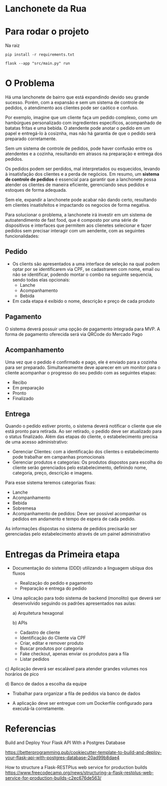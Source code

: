 

# Lanchonete da Rua

# Para rodar o projeto

Na raiz
```
pip install -r requirements.txt

flask --app "src/main.py" run
```

# O Problema
Há uma lanchonete de bairro que está expandindo devido seu grande sucesso. Porém, com a expansão e sem um sistema de controle de pedidos, o atendimento aos clientes pode ser caótico e confuso. 

Por exemplo, imagine que um cliente faça um pedido complexo, como um hambúrgues personalizado com ingredientes especificos,  acompanhado de batatas fritas e uma bebida. 
O atendente pode anotar o pedido em um papel e entregá-lo à cosiznha, mas não há garantia de que o pedido será preparado corretamente. 

Sem um sistema de controle de pedidos, pode haver confusão entre os atendentes e a cozinha, resultando em atrasos na preparação e entrega dos pedidos. 

Os pedidos podem ser perdidos, mal interpretados ou esquecidos, levando à insatisfação dos clientes e a perda de negócios. 
Em resumo, um **sistema de controle de pedidos** é essencial para garantir que a lanchonete possa atender os clientes de maneira eficiente, gerenciando seus  pedidos e estoques de forma adequada. 

Sem ele, expandir a lanchonete pode acabar não dando certo, resultando em clientes insatisfeitos e impactando os negocios de forma negativa. 

Para solucionar o problema, a lanchonete irá investir em um sistema de autoatendimento de fast food, que é composto por uma série de dispositivos e interfaces que permitem aos clienetes selecionar e fazer pedidos sem precisar interagir com um aendente, com as seguintes funcionalidades:

## Pedido
* Os clients são apresentados a uma interface de seleção na qual podem optar por se identificarem via CPF, se cadastrarem com nome, email ou não se identificar, podendo montar o combo na seguinte sequencia, sendo todas elas opcionais:
  * Lanche
  * Acompanhamento
  * Bebida
* Em cada etapa é exibido o nome, descrição e preço de cada produto

## Pagamento
O sistema deverá possuir uma opção de pagamento integrada para MVP. A forma de pagamento oferecida será via QRCode do Mercado Pago

## Acompanhamento
Uma vez que o pedido é confirmado e pago, ele é enviado para a cozinha para ser preparado.
Simultaneamente deve aparecer em um monitor para o cliente acompanhar o progresso do seu pedido com as seguintes etapas:

* Recibo
* Em preparação
* Pronto
* Finalizado

## Entrega
Quando o pedido estiver pronto, o sistema deverá notificar o cliente que ele está pronto para retirada. Ao ser retirado, o pedido deve ser atualizado para o status finalizado. Além das etapas do cliente, o estabelecimento precisa de uma acesso administrativo:

* Gerenciar Clientes: com a identificação dos clientes o estabelecimento pode trabalhar em campanhas promocionais
* Gerenciar produtos e categorias: Os produtos dispostos para escolha do cliente serão gerenciados pelo estabelecimento, definindo nome, categoria, preço, descrição e imagens.

Para esse sistema teremos categorias fixas:
  * Lanche
  * Acompanhamento
  * Bebida
  * Sobremesa
* Acompanhamento de pedidos: Deve ser possível acompanhar os pedidos em andamento e tempo de espera de cada pedido.

As informações dispostas no sistema de pedidos precisarão ser gerenciadas pelo estabelecimento através de um painel administrativo

# Entregas da Primeira etapa

+ Documentação do sistema (DDD) utilizando a linguagem ubíqua dos fluxos
  + Realização do pedido e pagamento
  + Preparação e entrega do pedido

+ Uma aplicação para todo sistema de backend (monolito) que deverá ser desenvolvido seguindo os padrões apresentados nas aulas:

  a) Arquitetura hexagonal
  
  b) APIs
     + Cadastro de cliente
     + Identificação do Cliente via CPF
     + Criar, editar e remover produto
     + Buscar produtos por categoria
     + Fake checkout, apenas enviar os produtos para a fila 
     + Listar pedidos

c) Aplicação deverá ser escalável para atender grandes volumes nos horários de pico

d) Banco de dados a escolha da equipe
  * Trabalhar para organizar a fila de pedidos via banco de dados

+ A aplicação deve ser entregue com um Dockerfile configurado para executá-la corretamente.

# Referencias

Build and Deploy Your Flask API With a Postgres Database

https://betterprogramming.pub/cookiecutter-template-to-build-and-deploy-your-flask-api-with-postgres-database-20ad99b8dae4

How to structure a Flask-RESTPlus web service for production builds
https://www.freecodecamp.org/news/structuring-a-flask-restplus-web-service-for-production-builds-c2ec676de563/
